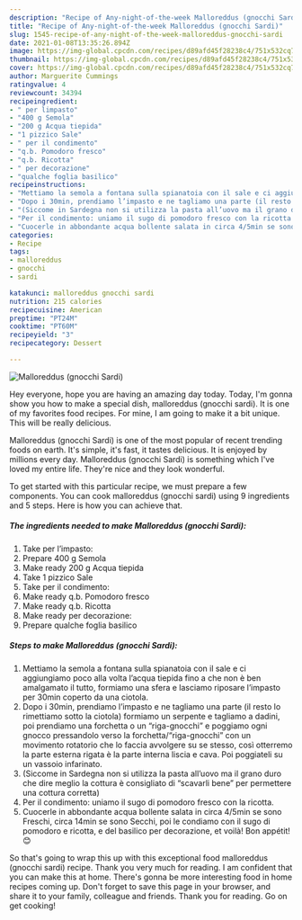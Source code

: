 ```yaml
---
description: "Recipe of Any-night-of-the-week Malloreddus (gnocchi Sardi)"
title: "Recipe of Any-night-of-the-week Malloreddus (gnocchi Sardi)"
slug: 1545-recipe-of-any-night-of-the-week-malloreddus-gnocchi-sardi
date: 2021-01-08T13:35:26.894Z
image: https://img-global.cpcdn.com/recipes/d89afd45f28238c4/751x532cq70/malloreddus-gnocchi-sardi-recipe-main-photo.jpg
thumbnail: https://img-global.cpcdn.com/recipes/d89afd45f28238c4/751x532cq70/malloreddus-gnocchi-sardi-recipe-main-photo.jpg
cover: https://img-global.cpcdn.com/recipes/d89afd45f28238c4/751x532cq70/malloreddus-gnocchi-sardi-recipe-main-photo.jpg
author: Marguerite Cummings
ratingvalue: 4
reviewcount: 34394
recipeingredient:
- " per limpasto"
- "400 g Semola"
- "200 g Acqua tiepida"
- "1 pizzico Sale"
- " per il condimento"
- "q.b. Pomodoro fresco"
- "q.b. Ricotta"
- " per decorazione"
- "qualche foglia basilico"
recipeinstructions:
- "Mettiamo la semola a fontana sulla spianatoia con il sale e ci aggiungiamo poco alla volta l’acqua tiepida fino a che non è ben amalgamato il tutto, formiamo una sfera e lasciamo riposare l’impasto per 30min coperto da una ciotola."
- "Dopo i 30min, prendiamo l’impasto e ne tagliamo una parte (il resto lo rimettiamo sotto la ciotola) formiamo un serpente e tagliamo a dadini, poi prendiamo una forchetta o un “riga-gnocchi” e poggiamo ogni gnocco pressandolo verso la forchetta/“riga-gnocchi” con un movimento rotatorio che lo faccia avvolgere su se stesso, così otterremo la parte esterna rigata è la parte interna liscia e cava. Poi poggiateli su un vassoio infarinato."
- "(Siccome in Sardegna non si utilizza la pasta all’uovo ma il grano duro che dire meglio la cottura è consigliato di “scavarli bene” per permettere una cottura corretta)"
- "Per il condimento: uniamo il sugo di pomodoro fresco con la ricotta."
- "Cuocerle in abbondante acqua bollente salata in circa 4/5min se sono Freschi, circa 14min se sono Secchi, poi le condiamo con il sugo di pomodoro e ricotta, e del basilico per decorazione, et voilà! Bon appétit! 😊"
categories:
- Recipe
tags:
- malloreddus
- gnocchi
- sardi

katakunci: malloreddus gnocchi sardi 
nutrition: 215 calories
recipecuisine: American
preptime: "PT24M"
cooktime: "PT60M"
recipeyield: "3"
recipecategory: Dessert

---
```



![Malloreddus (gnocchi Sardi)](https://img-global.cpcdn.com/recipes/d89afd45f28238c4/751x532cq70/malloreddus-gnocchi-sardi-recipe-main-photo.jpg)

Hey everyone, hope you are having an amazing day today. Today, I'm gonna show you how to make a special dish, malloreddus (gnocchi sardi). It is one of my favorites food recipes. For mine, I am going to make it a bit unique. This will be really delicious.

Malloreddus (gnocchi Sardi) is one of the most popular of recent trending foods on earth. It's simple, it's fast, it tastes delicious. It is enjoyed by millions every day. Malloreddus (gnocchi Sardi) is something which I've loved my entire life. They're nice and they look wonderful.




To get started with this particular recipe, we must prepare a few components. You can cook malloreddus (gnocchi sardi) using 9 ingredients and 5 steps. Here is how you can achieve that.

<!--inarticleads1-->

##### The ingredients needed to make Malloreddus (gnocchi Sardi):

1. Take  per l’impasto:
1. Prepare 400 g Semola
1. Make ready 200 g Acqua tiepida
1. Take 1 pizzico Sale
1. Take  per il condimento:
1. Make ready q.b. Pomodoro fresco
1. Make ready q.b. Ricotta
1. Make ready  per decorazione:
1. Prepare qualche foglia basilico




<!--inarticleads2-->

##### Steps to make Malloreddus (gnocchi Sardi):

1. Mettiamo la semola a fontana sulla spianatoia con il sale e ci aggiungiamo poco alla volta l’acqua tiepida fino a che non è ben amalgamato il tutto, formiamo una sfera e lasciamo riposare l’impasto per 30min coperto da una ciotola.
1. Dopo i 30min, prendiamo l’impasto e ne tagliamo una parte (il resto lo rimettiamo sotto la ciotola) formiamo un serpente e tagliamo a dadini, poi prendiamo una forchetta o un “riga-gnocchi” e poggiamo ogni gnocco pressandolo verso la forchetta/“riga-gnocchi” con un movimento rotatorio che lo faccia avvolgere su se stesso, così otterremo la parte esterna rigata è la parte interna liscia e cava. Poi poggiateli su un vassoio infarinato.
1. (Siccome in Sardegna non si utilizza la pasta all’uovo ma il grano duro che dire meglio la cottura è consigliato di “scavarli bene” per permettere una cottura corretta)
1. Per il condimento: uniamo il sugo di pomodoro fresco con la ricotta.
1. Cuocerle in abbondante acqua bollente salata in circa 4/5min se sono Freschi, circa 14min se sono Secchi, poi le condiamo con il sugo di pomodoro e ricotta, e del basilico per decorazione, et voilà! Bon appétit! 😊




So that's going to wrap this up with this exceptional food malloreddus (gnocchi sardi) recipe. Thank you very much for reading. I am confident that you can make this at home. There's gonna be more interesting food in home recipes coming up. Don't forget to save this page in your browser, and share it to your family, colleague and friends. Thank you for reading. Go on get cooking!
